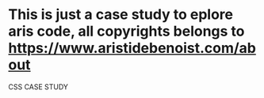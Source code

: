 # This is just a case study to eplore aris code, all copyrights belongs to https://www.aristidebenoist.com/about
CSS CASE STUDY
